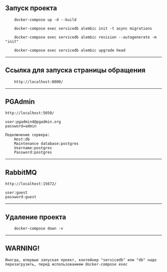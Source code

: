 
## Запуск проекта
        docker-compose up -d --build
    
        docker-compose exec servicedb alembic init -t async migrations
    
        docker-compose exec servicedb alembic revision --autogenerate -m "init"

        docker-compose exec servicedb alembic upgrade head

____
## Ссылка для запуска страницы обращения
        http://localhost:8000/
____
## PGAdmin
    http://localhost:5050/
    
    user:pgadmin4@pgadmin.org
    password=admin

    Подключение сервера:
        Host:db
        Maintenance database:postgres
        Username:postgres
        Password:postgres
____
## RabbitMQ
    http://localhost:15672/
    
    user:guest
    password:guest
____
## Удаление проекта
        docker-compose down -v
____
## WARNING!
    Иногда, впервые запуская проект, контейнер "servicedb" или "db" надо перезагрузить, перед использованием docker-compose exec 